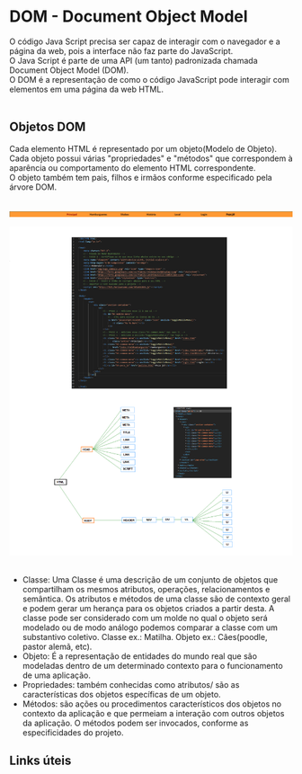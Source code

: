 

<h1>DOM - Document Object Model </h1>

<P>
O código Java Script precisa ser capaz de interagir com o navegador e a página da web, pois a interface não faz parte do JavaScript.<br>
O Java Script é parte de uma API (um tanto) padronizada chamada Document Object Model (DOM).<br> 
O DOM é a representação de como o código JavaScript pode interagir com elementos em uma página da web HTML.<br><br>
</P>

<h2>Objetos DOM</h2>

<p>
Cada elemento HTML é representado por um objeto(Modelo de Objeto). Cada objeto possui várias "propriedades" e "métodos" que correspondem à aparência ou comportamento do elemento HTML correspondente.<br>
O objeto também tem pais, filhos e irmãos conforme especificado pela árvore DOM.<br><br>
</p>

<img src = "https://github.com/LaisMaas/FrontEndTreinamento_R2U/blob/main/Trilha0_Extra_FrontEnd/Trilha0_DOM/img/MenuMcBonalds.png" href= "Menu McBonald"></a>

<img src = "https://github.com/LaisMaas/FrontEndTreinamento_R2U/blob/main/Trilha0_Extra_FrontEnd/Trilha0_DOM/img/CodigoMenuMcBonalds.png" href= "Árvore DOM do Menu McBonalds">  <br><br>

<ul>  
  <li>Classe: Uma Classe é uma descrição de um conjunto de objetos que compartilham os mesmos atributos, operações, relacionamentos e semântica. Os atributos e métodos de uma classe são de contexto geral e podem gerar um herança para os objetos criados a partir desta. A classe pode ser considerado com um molde no qual o objeto será modelado ou de modo análogo podemos comparar a classe com um substantivo coletivo. Classe ex.: Matilha. Objeto ex.: Cães(poodle, pastor alemã, etc).</li>
  <li>Objeto: É a representação de entidades do mundo real que são modeladas dentro de um determinado contexto para o funcionamento de uma aplicação.</li>
  <li>Propriedades: também conhecidas como atributos/ são as características dos objetos específicas de um objeto. </li>
  <li>Métodos: são ações ou procedimentos característicos  dos objetos no contexto da aplicação e que permeiam a interação com outros objetos da aplicação. O métodos podem ser invocados, conforme as especificidades do projeto.</li>
</ul>

<h2>Links úteis</h2>